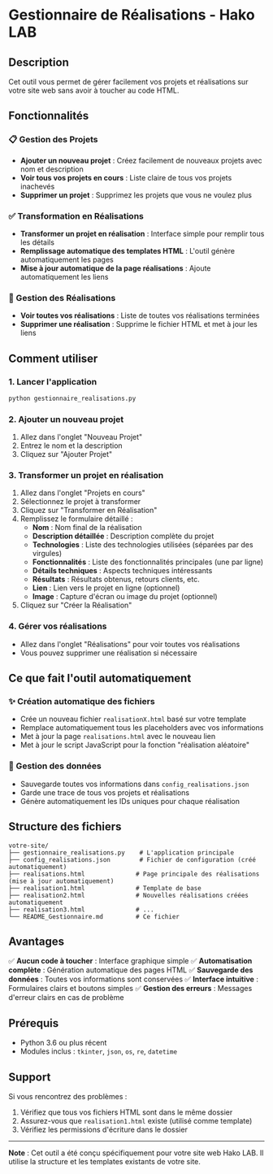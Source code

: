 # Gestionnaire de Réalisations - Hako LAB

## Description
Cet outil vous permet de gérer facilement vos projets et réalisations sur votre site web sans avoir à toucher au code HTML.

## Fonctionnalités

### 📋 Gestion des Projets
- **Ajouter un nouveau projet** : Créez facilement de nouveaux projets avec nom et description
- **Voir tous vos projets en cours** : Liste claire de tous vos projets inachevés
- **Supprimer un projet** : Supprimez les projets que vous ne voulez plus

### ✅ Transformation en Réalisations
- **Transformer un projet en réalisation** : Interface simple pour remplir tous les détails
- **Remplissage automatique des templates HTML** : L'outil génère automatiquement les pages
- **Mise à jour automatique de la page réalisations** : Ajoute automatiquement les liens

### 🎯 Gestion des Réalisations
- **Voir toutes vos réalisations** : Liste de toutes vos réalisations terminées
- **Supprimer une réalisation** : Supprime le fichier HTML et met à jour les liens

## Comment utiliser

### 1. Lancer l'application
```bash
python gestionnaire_realisations.py
```

### 2. Ajouter un nouveau projet
1. Allez dans l'onglet "Nouveau Projet"
2. Entrez le nom et la description
3. Cliquez sur "Ajouter Projet"

### 3. Transformer un projet en réalisation
1. Allez dans l'onglet "Projets en cours"
2. Sélectionnez le projet à transformer
3. Cliquez sur "Transformer en Réalisation"
4. Remplissez le formulaire détaillé :
   - **Nom** : Nom final de la réalisation
   - **Description détaillée** : Description complète du projet
   - **Technologies** : Liste des technologies utilisées (séparées par des virgules)
   - **Fonctionnalités** : Liste des fonctionnalités principales (une par ligne)
   - **Détails techniques** : Aspects techniques intéressants
   - **Résultats** : Résultats obtenus, retours clients, etc.
   - **Lien** : Lien vers le projet en ligne (optionnel)
   - **Image** : Capture d'écran ou image du projet (optionnel)
5. Cliquez sur "Créer la Réalisation"

### 4. Gérer vos réalisations
- Allez dans l'onglet "Réalisations" pour voir toutes vos réalisations
- Vous pouvez supprimer une réalisation si nécessaire

## Ce que fait l'outil automatiquement

### ✨ Création automatique des fichiers
- Crée un nouveau fichier `realisationX.html` basé sur votre template
- Remplace automatiquement tous les placeholders avec vos informations
- Met à jour la page `realisations.html` avec le nouveau lien
- Met à jour le script JavaScript pour la fonction "réalisation aléatoire"

### 🔄 Gestion des données
- Sauvegarde toutes vos informations dans `config_realisations.json`
- Garde une trace de tous vos projets et réalisations
- Génère automatiquement les IDs uniques pour chaque réalisation

## Structure des fichiers

```
votre-site/
├── gestionnaire_realisations.py    # L'application principale
├── config_realisations.json        # Fichier de configuration (créé automatiquement)
├── realisations.html              # Page principale des réalisations (mise à jour automatiquement)
├── realisation1.html              # Template de base
├── realisation2.html              # Nouvelles réalisations créées automatiquement
├── realisation3.html              # ...
└── README_Gestionnaire.md         # Ce fichier
```

## Avantages

✅ **Aucun code à toucher** : Interface graphique simple
✅ **Automatisation complète** : Génération automatique des pages HTML
✅ **Sauvegarde des données** : Toutes vos informations sont conservées
✅ **Interface intuitive** : Formulaires clairs et boutons simples
✅ **Gestion des erreurs** : Messages d'erreur clairs en cas de problème

## Prérequis

- Python 3.6 ou plus récent
- Modules inclus : `tkinter`, `json`, `os`, `re`, `datetime`

## Support

Si vous rencontrez des problèmes :
1. Vérifiez que tous vos fichiers HTML sont dans le même dossier
2. Assurez-vous que `realisation1.html` existe (utilisé comme template)
3. Vérifiez les permissions d'écriture dans le dossier

---

**Note** : Cet outil a été conçu spécifiquement pour votre site web Hako LAB. Il utilise la structure et les templates existants de votre site.
